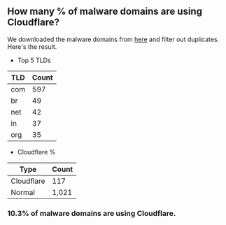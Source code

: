 ## How many % of malware domains are using Cloudflare?


We downloaded the malware domains from [here](https://urlhaus.abuse.ch) and filter out duplicates.
Here's the result.


[//]: # (start replacement)


- Top 5 TLDs

| TLD | Count |
| --- | --- |
| com | 597 |
| br | 49 |
| net | 42 |
| in | 37 |
| org | 35 |


- Cloudflare %

| Type | Count |
| --- | --- |
| Cloudflare | 117 |
| Normal | 1,021 |


### 10.3% of malware domains are using Cloudflare.